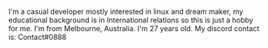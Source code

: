 I'm a casual developer mostly interested in linux and dream maker, my educational background is in International relations so this is just a hobby for me.
I'm from Melbourne, Australia.
I'm 27 years old.
My discord contact is: Contact#0888
